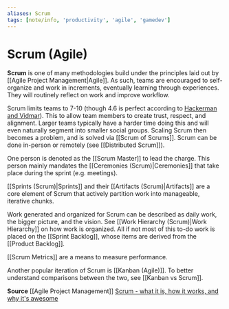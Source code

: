 ```yaml
---
aliases: Scrum
tags: [note/info, 'productivity', 'agile', 'gamedev']
---
```

# Scrum (Agile)
**Scrum** is one of many methodologies build under the principles laid out by [[Agile Project Management|Agile]]. As such, teams are encouraged to self-organize and work in increments, eventually learning through experiences. They will routinely reflect on work and improve workflow.

Scrum limits teams to 7-10 (though 4.6 is perfect according to [Hackerman and Vidmar](https://www.atlassian.com/agile/scrum/scrum-of-scrums)). This to allow team members to create trust, respect, and alignment. Larger teams typically have a harder time doing this and will even naturally segment into smaller social groups. Scaling Scrum then becomes a problem, and is solved via [[Scrum of Scrums]]. Scrum can be done in-person or remotely (see [[Distributed Scrum]]).

One person is denoted as the [[Scrum Master]] to lead the charge. This person mainly mandates the [[Ceremonies (Scrum)|Ceremonies]] that take place during the sprint (e.g. meetings). 

[[Sprints (Scrum)|Sprints]] and their [[Artifacts (Scrum)|Artifacts]] are a core element of Scrum that actively partition work into manageable, iterative chunks.

Work generated and organized for Scrum can be described as daily work, the bigger picture, and the vision. See [[Work Hierarchy (Scrum)|Work Hierarchy]] on how work is organized. All if not most of this to-do work is placed on the [[Sprint Backlog]], whose items are derived from the [[Product Backlog]].

[[Scrum Metrics]] are a means to measure performance.

Another popular iteration of Scrum is [[Kanban (Agile)]]. To better understand comparisons between the two, see [[Kanban vs Scrum]].

**Source**
[[Agile Project Management]]
[Scrum - what it is, how it works, and why it's awesome](https://www.atlassian.com/agile/scrum)